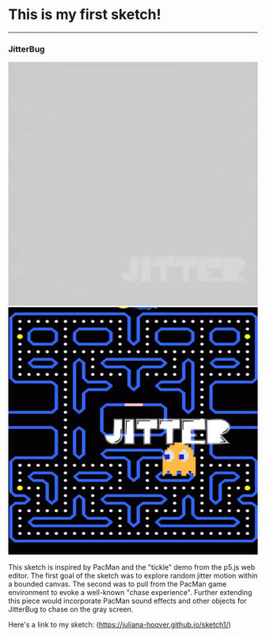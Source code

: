 # This is my first sketch!
------

### JitterBug

![Jitter](images/jitter1.png?raw=true "Jitter")
![Jitter](images/jitter2.png?raw=true "Jitter")

This sketch is inspired by PacMan and the "tickle" demo from the p5.js web editor. The first goal of the sketch was to explore random jitter motion within a bounded canvas. The second was to pull from the PacMan game environment to evoke a well-known "chase experience". Further extending this piece would incorporate PacMan sound effects and other objects for JitterBug to chase on the gray screen.   

Here's a link to my sketch: (https://juliana-hoover.github.io/sketch1/)

